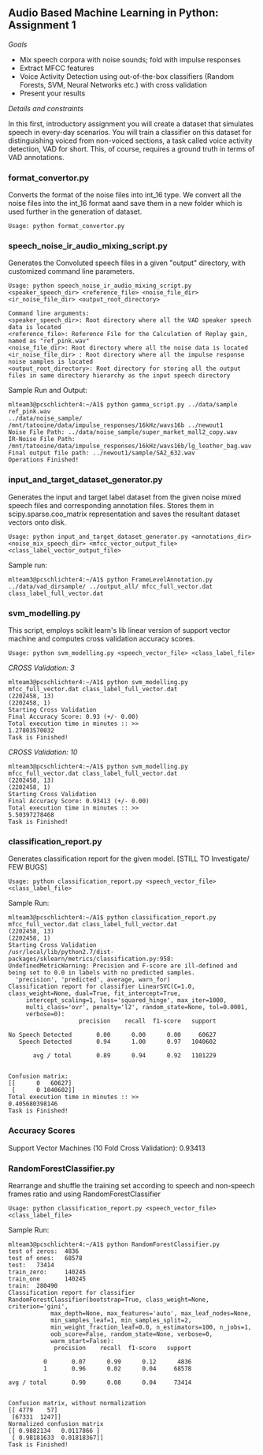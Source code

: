 ## Audio Based Machine Learning in Python: Assignment 1

*Goals*
* Mix speech corpora with noise sounds; fold with impulse responses
* Extract MFCC features
* Voice Activity Detection using out-of-the-box classifiers (Random Forests, SVM, Neural Networks etc.) with cross validation
* Present your results

*Details and constraints*

In this first, introductory assignment you will create a dataset that simulates speech in every-day scenarios. You will train a classifier on this dataset for distinguishing voiced from non-voiced sections, a task called voice activity detection, VAD for short. This, of course, requires a ground truth in terms of VAD annotations.

### format_convertor.py

Converts the format of the noise files into int_16 type. We convert all the noise files into the int_16 format aand save them in a new folder which is used further in the generation of dataset.

```
Usage: python format_convertor.py
```

### speech_noise_ir_audio_mixing_script.py

Generates the Convoluted speech files in a given "output" directory, with customized command line parameters.
```
Usage: python speech_noise_ir_audio_mixing_script.py <speaker_speech_dir> <reference_file> <noise_file_dir> <ir_noise_file_dir> <output_root_directory>

Command line arguments:
<speaker_speech_dir>: Root directory where all the VAD speaker speech data is located
<reference_file>: Reference File for the Calculation of Replay gain, named as "ref_pink.wav"
<noise_file_dir>: Root directory where all the noise data is located
<ir_noise_file_dir> : Root directory where all the impulse response noise samples is located
<output_root_directory>: Root directory for storing all the output files in same directory hierarchy as the input speech directory
```

Sample Run and Output:
```
mlteam3@pcschlichter4:~/A1$ python gamma_script.py ../data/sample ref_pink.wav 
../data/noise_sample/ /mnt/tatooine/data/impulse_responses/16kHz/wavs16b ../newout1
Noise File Path: ../data/noise_sample/super_market_mall2_copy.wav
IR-Noise File Path: /mnt/tatooine/data/impulse_responses/16kHz/wavs16b/lg_leather_bag.wav
Final output file path: ../newout1/sample/SA2_632.wav
Operations Finished!
```

### input_and_target_dataset_generator.py

Generates the input and target label dataset from the given noise mixed speech files and corresponding annotation files. Stores them in scipy.sparse.coo_matrix representation and saves the resultant dataset vectors onto disk. 

```
Usage: python input_and_target_dataset_generator.py <annotations_dir> <noise_mix_speech_dir> <mfcc_vector_output_file> <class_label_vector_output_file>

```

Sample run:

```
mlteam3@pcschlichter4:~/A1$ python FrameLevelAnnotation.py ../data/vad_dirsample/ ../output_all/ mfcc_full_vector.dat class_label_full_vector.dat
```

### svm_modelling.py

This script, employs scikit learn's lib linear version of support vector machine and computes cross validation accuracy scores.

```
Usage: python svm_modelling.py <speech_vector_file> <class_label_file>
```
_CROSS Validation: 3_
```
mlteam3@pcschlichter4:~/A1$ python svm_modelling.py mfcc_full_vector.dat class_label_full_vector.dat
(2202458, 13)
(2202458, 1)
Starting Cross Validation
Final Accuracy Score: 0.93 (+/- 0.00)
Total execution time in minutes :: >>
1.27803570032
Task is Finished!
```

_CROSS Validation: 10_
```
mlteam3@pcschlichter4:~/A1$ python svm_modelling.py mfcc_full_vector.dat class_label_full_vector.dat
(2202458, 13)
(2202458, 1)
Starting Cross Validation
Final Accuracy Score: 0.93413 (+/- 0.00)
Total execution time in minutes :: >>
5.50397278468
Task is Finished!

```
### classification_report.py

Generates classification report for the given model. [STILL TO Investigate/ FEW BUGS]
```
Usage: python classification_report.py <speech_vector_file> <class_label_file>
```

Sample Run:

```
mlteam3@pcschlichter4:~/A1$ python classification_report.py mfcc_full_vector.dat class_label_full_vector.dat
(2202458, 13)
(2202458, 1)
Starting Cross Validation
/usr/local/lib/python2.7/dist-packages/sklearn/metrics/classification.py:958: UndefinedMetricWarning: Precision and F-score are ill-defined and being set to 0.0 in labels with no predicted samples.
  'precision', 'predicted', average, warn_for)
Classification report for classifier LinearSVC(C=1.0, class_weight=None, dual=True, fit_intercept=True,
     intercept_scaling=1, loss='squared_hinge', max_iter=1000,
     multi_class='ovr', penalty='l2', random_state=None, tol=0.0001,
     verbose=0):
                    precision    recall  f1-score   support

No Speech Detected       0.00      0.00      0.00     60627
   Speech Detected       0.94      1.00      0.97   1040602

       avg / total       0.89      0.94      0.92   1101229


Confusion matrix:
[[      0   60627]
 [      0 1040602]]
Total execution time in minutes :: >>
0.405680398146
Task is Finished!

```

### Accuracy Scores

Support Vector Machines (10 Fold Cross Validation):  0.93413

### RandomForestClassifier.py

Rearrange and shuffle the training set according to speech and non-speech frames ratio and using RandomForestClassifier
```
Usage: python classification_report.py <speech_vector_file> <class_label_file>
```

Sample Run:

```
mlteam3@pcschlichter4:~/A1$ python RandomForestClassifier.py
test of zeros:  4836
test of ones:   68578
test:   73414
train_zero:     140245
train_one       140245
train:  280490
Classification report for classifier RandomForestClassifier(bootstrap=True, class_weight=None, criterion='gini',
            max_depth=None, max_features='auto', max_leaf_nodes=None,
            min_samples_leaf=1, min_samples_split=2,
            min_weight_fraction_leaf=0.0, n_estimators=100, n_jobs=1,
            oob_score=False, random_state=None, verbose=0,
            warm_start=False):
             precision    recall  f1-score   support

          0       0.07      0.99      0.12      4836
          1       0.96      0.02      0.04     68578

avg / total       0.90      0.08      0.04     73414


Confusion matrix, without normalization
[[ 4779    57]
 [67331  1247]]
Normalized confusion matrix
[[ 0.9882134   0.0117866 ]
 [ 0.98181633  0.01818367]]
Task is Finished!


```
